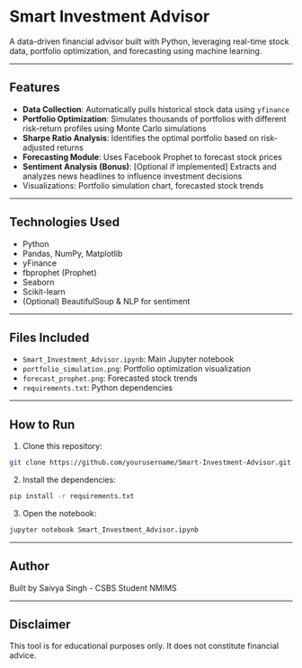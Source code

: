 #  Smart Investment Advisor

A data-driven financial advisor built with Python, leveraging real-time stock data, portfolio optimization, and forecasting using machine learning.

---

##  Features

-  **Data Collection**: Automatically pulls historical stock data using `yfinance`
-  **Portfolio Optimization**: Simulates thousands of portfolios with different risk-return profiles using Monte Carlo simulations
-  **Sharpe Ratio Analysis**: Identifies the optimal portfolio based on risk-adjusted returns
-  **Forecasting Module**: Uses Facebook Prophet to forecast stock prices
-  **Sentiment Analysis (Bonus)**: [Optional if implemented] Extracts and analyzes news headlines to influence investment decisions
-  Visualizations: Portfolio simulation chart, forecasted stock trends

---

##  Technologies Used

- Python
- Pandas, NumPy, Matplotlib
- yFinance
- fbprophet (Prophet)
- Seaborn
- Scikit-learn
- (Optional) BeautifulSoup & NLP for sentiment

---

##  Files Included

- `Smart_Investment_Advisor.ipynb`: Main Jupyter notebook
- `portfolio_simulation.png`: Portfolio optimization visualization
- `forecast_prophet.png`: Forecasted stock trends
- `requirements.txt`: Python dependencies

---

##  How to Run

1. Clone this repository:
```bash
git clone https://github.com/yourusername/Smart-Investment-Advisor.git
```

2. Install the dependencies:
```bash
pip install -r requirements.txt
```

3. Open the notebook:
```bash
jupyter notebook Smart_Investment_Advisor.ipynb
```

---

## Author

Built by Saivya Singh - CSBS Student NMIMS


---

##  Disclaimer

This tool is for educational purposes only. It does not constitute financial advice.
